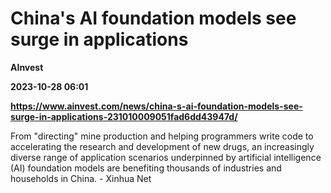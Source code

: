 # China's AI foundation models see surge in applications
**AInvest**

**2023-10-28 06:01**

**https://www.ainvest.com/news/china-s-ai-foundation-models-see-surge-in-applications-231010009051fad6dd43947d/**

From "directing" mine production and helping programmers write code to accelerating the research and development of new drugs, an increasingly diverse range of application scenarios underpinned by artificial intelligence (AI) foundation models are benefiting thousands of industries and households in China. - Xinhua Net